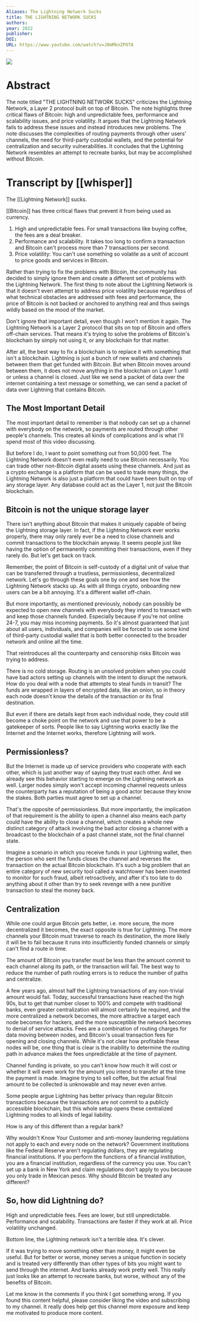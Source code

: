 ```yaml
---
Aliases: The Lightning Network Sucks
title: THE LIGHTNING NETWORK SUCKS
authors: 
year: 2022
publisher: 
DOI: 
URL: https://www.youtube.com/watch?v=J8mMknZPOTA
---
```


![](https://www.youtube.com/watch?v=J8mMknZPOTA)

# Abstract
The note titled "THE LIGHTNING NETWORK SUCKS" criticizes the Lightning Network, a Layer 2 protocol built on top of Bitcoin. The note highlights three critical flaws of Bitcoin: high and unpredictable fees, performance and scalability issues, and price volatility. It argues that the Lightning Network fails to address these issues and instead introduces new problems. The note discusses the complexities of routing payments through other users' channels, the need for third-party custodial wallets, and the potential for centralization and security vulnerabilities. It concludes that the Lightning Network resembles an attempt to recreate banks, but may be accomplished without Bitcoin.

# Transcript by [[whisper]]
The [[Lightning Network]] sucks.

[[Bitcoin]] has three critical flaws that prevent it from being used as currency.
1.  High and unpredictable fees. For small transactions like buying coffee, the fees are a deal breaker.
2.  Performance and scalability. It takes too long to confirm a transaction and Bitcoin can't process more than 7 transactions per second.
3. Price volatility: You can't use something so volatile as a unit of account to price goods and services in Bitcoin. 

Rather than trying to fix the problems with Bitcoin, the community has decided to simply ignore them and create a different set of problems with the Lightning Network. The first thing to note about the Lightning Network is that it doesn't even attempt to address price volatility because regardless of what technical obstacles are addressed with fees and performance, the price of Bitcoin is not backed or anchored to anything real and thus swings wildly based on the mood of the market.

Don't ignore that important detail, even though I won't mention it again. The Lightning Network is a Layer 2 protocol that sits on top of Bitcoin and offers off-chain services. That means it's trying to solve the problems of Bitcoin's blockchain by simply not using it, or any blockchain for that matter.

After all, the best way to fix a blockchain is to replace it with something that isn't a blockchain.
Lightning is just a bunch of new wallets and channels between them that get funded with Bitcoin.
But when Bitcoin moves around between them, it does not move anything in the blockchain on Layer 1
until or unless a channel is closed. Just like we send a packet of data over the internet containing a text message or something, we can send a packet of data over Lightning that contains Bitcoin.

## The Most Important Detail
The most important detail to remember is that nobody can set up a channel with everybody on the network,
so payments are routed through other people's channels. This creates all kinds of complications and is what I'll spend most of this video discussing.

But before I do, I want to point something out from 50,000 feet. The Lightning Network doesn't even really need to use Bitcoin necessarily. You can trade other non-Bitcoin digital assets using these channels.
And just as a crypto exchange is a platform that can be used to trade many things,
the Lightning Network is also just a platform that could have been built on top of any storage layer.
Any database could act as the Layer 1, not just the Bitcoin blockchain.

## Bitcoin is not the unique storage layer
There isn't anything about Bitcoin that makes it uniquely capable of being the Lightning storage layer.
In fact, if the Lightning Network ever works properly, there may only rarely ever be a need to close channels and commit transactions to the blockchain anyway. It seems people just like having the option of permanently committing their transactions, even if they rarely do. But let's get back on track.

Remember, the point of Bitcoin is self-custody of a digital unit of value that can be transferred through a trustless, permissionless, decentralized network. Let's go through these goals one by one and see how the Lightning Network stacks up. As with all things crypto, onboarding new users can be a bit annoying.
It's a different wallet off-chain.

But more importantly, as mentioned previously, nobody can possibly be expected to open new channels with everybody they intend to transact with and keep those channels funded. Especially because if you're not online 24-7, you may miss incoming payments. So it's almost guaranteed that just about all users, individuals, and companies will be forced to use some kind of third-party custodial wallet that is both better connected to the broader network and online all the time.

That reintroduces all the counterparty and censorship risks Bitcoin was trying to address. 

There is no cold storage.
Routing is an unsolved problem when you could have bad actors setting up channels with the intent to disrupt the network. How do you deal with a node that attempts to steal funds in transit? The funds are wrapped in layers of encrypted data, like an onion, so in theory each node doesn't know the details of the transaction or its final destination.

But even if there are details kept from each individual node, they could still become a choke point on the network and use that power to be a gatekeeper of sorts. People like to say Lightning works exactly like the Internet and the Internet works, therefore Lightning will work.

## Permissionless?
But the Internet is made up of service providers who cooperate with each other, which is just another way of saying they trust each other. And we already see this behavior starting to emerge on the Lightning network as well. Larger nodes simply won't accept incoming channel requests unless the counterparty has a reputation of being a good actor because they know the stakes. Both parties must agree to set up a channel.

That's the opposite of permissionless. But more importantly, the implication of that requirement is the ability to open a channel also means each party could have the ability to close a channel, which creates a whole new distinct category of attack involving the bad actor closing a channel with a broadcast to the blockchain of a past channel state, not the final channel state.

Imagine a scenario in which you receive funds in your Lightning wallet, then the person who sent the funds closes the channel and reverses the transaction on the actual Bitcoin blockchain. It's such a big problem that an entire category of new security tool called a watchtower has been invented to monitor for such fraud, albeit retroactively, and after it's too late to do anything about it other than try to seek revenge with a new punitive transaction to steal the money back.

## Centralization
While one could argue Bitcoin gets better, i.e. more secure, the more decentralized it becomes, the exact opposite is true for Lightning. The more channels your Bitcoin must traverse to reach its destination,
the more likely it will be to fail because it runs into insufficiently funded channels or simply can't find a route in time.

The amount of Bitcoin you transfer must be less than the amount commit to each channel along its path, or the transaction will fail. The best way to reduce the number of path routing errors is to reduce the number of paths and centralize.

A few years ago, almost half the Lightning transactions of any non-trivial amount would fail. Today, successful transactions have reached the high 90s, but to get that number closer to 100% and compete with traditional banks, even greater centralization will almost certainly be required,
and the more centralized a network becomes, the more attractive a target each node becomes for hackers, and the more susceptible the network becomes to denial of service attacks. Fees are a combination of routing charges for data moving between nodes, and Bitcoin's usual transaction fees for opening and closing channels. While it's not clear how profitable these nodes will be, one thing that is clear is the inability to determine the routing path in advance makes the fees unpredictable at the time of payment. 

Channel funding is private, so you can't know how much it will cost or whether it will even work for the amount you intend to transfer at the time the payment is made. Imagine trying to sell coffee, but the actual final amount to be collected is unknowable and may never even arrive.

Some people argue Lightning has better privacy than regular Bitcoin transactions because the transactions are not commit to a publicly accessible blockchain, but this whole setup opens these centralized Lightning nodes to all kinds of legal liability.

How is any of this different than a regular bank?

Why wouldn't Know Your Customer and anti-money laundering regulations not apply to each and every node on the network? Government institutions like the Federal Reserve aren't regulating dollars, they are regulating financial institutions. If you perform the functions of a financial institution, you are a financial institution, regardless of the currency you use. You can't set up a bank in New York and claim regulations don't apply to you because you only trade in Mexican pesos. Why should Bitcoin be treated any different?

## So, how did Lightning do?
High and unpredictable fees. Fees are lower, but still unpredictable.
Performance and scalability. Transactions are faster if they work at all.
Price volatility unchanged.

Bottom line, the Lightning network isn't a terrible idea. It's clever.

If it was trying to move something other than money, it might even be useful. But for better or worse, money serves a unique function in society and is treated very differently than other types of bits you might want to send through the internet. And banks already work pretty well. This really just looks like an attempt to recreate banks, but worse, without any of the benefits of Bitcoin.

Let me know in the comments if you think I got something wrong. If you found this content helpful, please consider liking the video and subscribing to my channel. It really does help get this channel more exposure and keep me motivated to produce more content.
